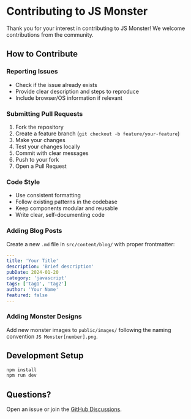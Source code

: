 # Contributing to JS Monster

Thank you for your interest in contributing to JS Monster! We welcome contributions from the community.

## How to Contribute

### Reporting Issues

- Check if the issue already exists
- Provide clear description and steps to reproduce
- Include browser/OS information if relevant

### Submitting Pull Requests

1. Fork the repository
2. Create a feature branch (`git checkout -b feature/your-feature`)
3. Make your changes
4. Test your changes locally
5. Commit with clear messages
6. Push to your fork
7. Open a Pull Request

### Code Style

- Use consistent formatting
- Follow existing patterns in the codebase
- Keep components modular and reusable
- Write clear, self-documenting code

### Adding Blog Posts

Create a new `.md` file in `src/content/blog/` with proper frontmatter:

```yaml
---
title: 'Your Title'
description: 'Brief description'
pubDate: 2024-01-20
category: 'javascript'
tags: ['tag1', 'tag2']
author: 'Your Name'
featured: false
---
```

### Adding Monster Designs

Add new monster images to `public/images/` following the naming convention `JS Monster[number].png`.

## Development Setup

```bash
npm install
npm run dev
```

## Questions?

Open an issue or join the [GitHub Discussions](https://github.com/jluterek/JS-Monster/discussions).
